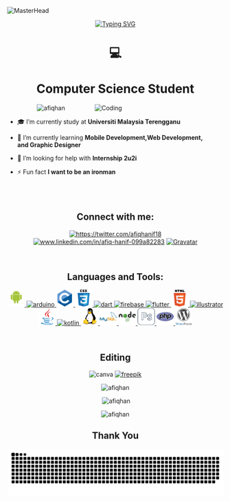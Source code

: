 ![MasterHead](https://1.bp.blogspot.com/-7A4WynwLsMw/XbBpCXG8fHI/AAAAAAAAMt4/uOa1bpLskYgrwGbllhSu2SDj_Mig8SXJQCLcBGAsYHQ/s1600/2000_600px.gif)

<div align="center" dir="auto"> 
<a href=""><img src="https://readme-typing-svg.demolab.com?font=&weight=900&size=27&duration=3000&pause=1000&background=FF373700&center=true&vCenter=true&random=false&width=435&lines=Welcome+To+My+Profile+!!!;Hi+%F0%9F%91%8B+!!+Afiq+Han+here" alt="Typing SVG" /></a>
</div>



<h1 align="center">💻</h1>
<h1 align="center">Computer Science Student</h1>
  
<div> <img align="right" dir="auto" alt="Coding" width="300" src="https://media.giphy.com/media/qgQUggAC3Pfv687qPC/giphy.gif"> </div>

<p align="center"> <img src="https://komarev.com/ghpvc/?username=afiqhan&label=Profile%20views&color=0e75b6&style=flat" alt="afiqhan" /> </p>

- 🎓 I’m currently study at **Universiti Malaysia Terengganu**

- 📱 I’m currently learning **Mobile Development,Web Development,<br>
  and Graphic Designer**

- 🤝 I’m looking for help with **Internship 2u2i**

- ⚡ Fun fact **I want to be an ironman**
<br>
<br>

<h2 align="center">Connect with me: </h2>
<p align="center">
<a href="https://twitter.com/https://twitter.com/afiqhanif18" target="blank"><img align="center" src="https://raw.githubusercontent.com/rahuldkjain/github-profile-readme-generator/master/src/images/icons/Social/twitter.svg" alt="https://twitter.com/afiqhanif18" height="30" width="40" /></a>
<a href="https://linkedin.com/in/www.linkedin.com/in/afiq-hanif-099a82283" target="blank"><img align="center" src="https://raw.githubusercontent.com/rahuldkjain/github-profile-readme-generator/master/src/images/icons/Social/linked-in-alt.svg" alt="www.linkedin.com/in/afiq-hanif-099a82283" height="30" width="40" /></a>
<a href="https://gravatar.com/afiqhan" target="_blank">
  <img align="center" src="https://www.gravatar.com/avatar/00000000000000000000000000000000?s=1000" alt="Gravatar" height="30" width="40" />
</a>


</p> 
<br>

<h2 align="center">Languages and Tools:</h2>
<p align="center"> <a href="https://developer.android.com" target="_blank" rel="noreferrer"> <img src="https://raw.githubusercontent.com/devicons/devicon/master/icons/android/android-original-wordmark.svg" alt="android" width="40" height="40"/> </a> <a href="https://www.arduino.cc/" target="_blank" rel="noreferrer"> <img src="https://cdn.worldvectorlogo.com/logos/arduino-1.svg" alt="arduino" width="40" height="40"/> </a> <a href="https://www.cprogramming.com/" target="_blank" rel="noreferrer"> <img src="https://raw.githubusercontent.com/devicons/devicon/master/icons/c/c-original.svg" alt="c" width="40" height="40"/> </a> <a href="https://www.w3schools.com/css/" target="_blank" rel="noreferrer"> <img src="https://raw.githubusercontent.com/devicons/devicon/master/icons/css3/css3-original-wordmark.svg" alt="css3" width="40" height="40"/> </a> <a href="https://dart.dev" target="_blank" rel="noreferrer"> <img src="https://www.vectorlogo.zone/logos/dartlang/dartlang-icon.svg" alt="dart" width="40" height="40"/> </a> <a href="https://firebase.google.com/" target="_blank" rel="noreferrer"> <img src="https://www.vectorlogo.zone/logos/firebase/firebase-icon.svg" alt="firebase" width="40" height="40"/> </a> <a href="https://flutter.dev" target="_blank" rel="noreferrer"> <img src="https://www.vectorlogo.zone/logos/flutterio/flutterio-icon.svg" alt="flutter" width="40" height="40"/> </a> <a href="https://www.w3.org/html/" target="_blank" rel="noreferrer"> <img src="https://raw.githubusercontent.com/devicons/devicon/master/icons/html5/html5-original-wordmark.svg" alt="html5" width="40" height="40"/> </a> <a href="https://www.adobe.com/in/products/illustrator.html" target="_blank" rel="noreferrer"> <img src="https://www.vectorlogo.zone/logos/adobe_illustrator/adobe_illustrator-icon.svg" alt="illustrator" width="40" height="40"/> </a> <a href="https://www.java.com" target="_blank" rel="noreferrer"> <img src="https://raw.githubusercontent.com/devicons/devicon/master/icons/java/java-original.svg" alt="java" width="40" height="40"/> </a> <a href="https://kotlinlang.org" target="_blank" rel="noreferrer"> <img src="https://www.vectorlogo.zone/logos/kotlinlang/kotlinlang-icon.svg" alt="kotlin" width="40" height="40"/> </a> <a href="https://www.linux.org/" target="_blank" rel="noreferrer"> <img src="https://raw.githubusercontent.com/devicons/devicon/master/icons/linux/linux-original.svg" alt="linux" width="40" height="40"/> </a> <a href="https://www.mysql.com/" target="_blank" rel="noreferrer"> <img src="https://raw.githubusercontent.com/devicons/devicon/master/icons/mysql/mysql-original-wordmark.svg" alt="mysql" width="40" height="40"/> </a> <a href="https://nodejs.org" target="_blank" rel="noreferrer"> <img src="https://raw.githubusercontent.com/devicons/devicon/master/icons/nodejs/nodejs-original-wordmark.svg" alt="nodejs" width="40" height="40"/> </a> <a href="https://www.photoshop.com/en" target="_blank" rel="noreferrer"> <img src="https://raw.githubusercontent.com/devicons/devicon/master/icons/photoshop/photoshop-line.svg" alt="photoshop" width="40" height="40"/> </a> <a href="https://www.php.net" target="_blank" rel="noreferrer"> <img src="https://raw.githubusercontent.com/devicons/devicon/master/icons/php/php-original.svg" alt="php" width="40" height="40"/> </a> <a href="https://wordpress.org" target="_blank" rel="noreferrer"> <img src="https://raw.githubusercontent.com/devicons/devicon/master/icons/wordpress/wordpress-original.svg" alt="wordpress" width="40" height="40"/>
  </a></p> 
<br>

<h2 align="center"> Editing </h2>
<p align="center"    <a href="https://www.canva.com">
    <img src="[https://upload.wikimedia.org/wikipedia/commons/3/30/Canva_Logo.png](https://www.google.com/url?sa=i&url=https%3A%2F%2Ffreebiehive.com%2Fcanva-logo-png%2F&psig=AOvVaw1H11zUsG6S1xpjUPuo_uac&ust=1718643081173000&source=images&cd=vfe&opi=89978449&ved=0CBAQjRxqFwoTCOj9-MPK4IYDFQAAAAAdAAAAABAE)" alt="canva" width="40" height="40"/> </a>
    <a href="https://www.freepik.com" target="_blank" rel="noreferrer">
  <img src="![image](https://github.com/afiqhan/afiqhan/assets/121393948/71c620cb-2d1c-4f1c-a3db-55d642de9e4f)
" alt="freepik" width="40" height="40"/>
  </a></p>

<div align="center" dir="auto">
    <p><img src="https://github-readme-stats.vercel.app/api/top-langs?username=afiqhan&show_icons=true&locale=en&layout=compact" alt="afiqhan" /></p>
    <p>&nbsp;<img src="https://github-readme-stats.vercel.app/api?username=afiqhan&show_icons=true&locale=en" alt="afiqhan" /></p>
    <p><img src="https://github-readme-streak-stats.herokuapp.com/?user=afiqhan&" alt="afiqhan" /></p>
</div>





<div>
<h2 align="center">Thank You</h2>
<div align="center">
</div>


<picture>
  <source
    media="(prefers-color-scheme: dark)"
    srcset="https://raw.githubusercontent.com/platane/snk/output/github-contribution-grid-snake-dark.svg"
  />
  <source
    media="(prefers-color-scheme: light)"
    srcset="https://raw.githubusercontent.com/platane/snk/output/github-contribution-grid-snake.svg"
  />
  <img
    alt="github contribution grid snake animation"
    src="https://raw.githubusercontent.com/platane/snk/output/github-contribution-grid-snake.svg"
  />
</picture>
